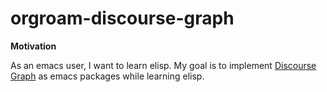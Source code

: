# orgroam-discourse-graph

**Motivation**

As an emacs user, I want to learn elisp. My goal is to implement [Discourse Graph](https://joelchan.me/assets/pdf/Discourse_Graphs_for_Augmented_Knowledge_Synthesis_What_and_Why.pdf)
as emacs packages while learning elisp. 
